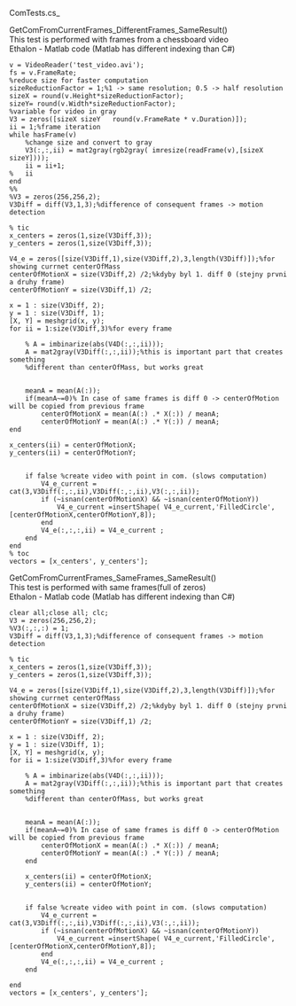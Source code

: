 ComTests.cs_ 

GetComFromCurrentFrames_DifferentFrames_SameResult() <br />
	This test is performed with frames from a chessboard video <br />
Ethalon - Matlab code (Matlab has different indexing than C#) <br />

    v = VideoReader('test_video.avi');
    fs = v.FrameRate;
    %reduce size for faster computation 
    sizeReductionFactor = 1;%1 -> same resolution; 0.5 -> half resolution
    sizeX = round(v.Height*sizeReductionFactor);
    sizeY= round(v.Width*sizeReductionFactor);
    %variable for video in gray
    V3 = zeros([sizeX sizeY   round(v.FrameRate * v.Duration)]);
    ii = 1;%frame iteration
    while hasFrame(v)
        %change size and convert to gray
        V3(:,:,ii) = mat2gray(rgb2gray( imresize(readFrame(v),[sizeX sizeY])));
        ii = ii+1;
    %   ii
    end
    %%
    %V3 = zeros(256,256,2);
    V3Diff = diff(V3,1,3);%difference of consequent frames -> motion detection
 
    % tic
    x_centers = zeros(1,size(V3Diff,3));
    y_centers = zeros(1,size(V3Diff,3));
 
    V4_e = zeros([size(V3Diff,1),size(V3Diff,2),3,length(V3Diff)]);%for showing currnet centerOfMass
    centerOfMotionX = size(V3Diff,2) /2;%kdyby byl 1. diff 0 (stejny prvni a druhy frame)
    centerOfMotionY = size(V3Diff,1) /2;
    
    x = 1 : size(V3Diff, 2); 
    y = 1 : size(V3Diff, 1); 
    [X, Y] = meshgrid(x, y);
    for ii = 1:size(V3Diff,3)%for every frame
    
        % A = imbinarize(abs(V4D(:,:,ii)));
        A = mat2gray(V3Diff(:,:,ii));%this is important part that creates something
        %different than centerOfMass, but works great
    
    
        meanA = mean(A(:));
        if(meanA~=0)% In case of same frames is diff 0 -> centerOfMotion will be copied from previous frame
            centerOfMotionX = mean(A(:) .* X(:)) / meanA;
            centerOfMotionY = mean(A(:) .* Y(:)) / meanA;
    end
    
    x_centers(ii) = centerOfMotionX;
    y_centers(ii) = centerOfMotionY;
    
    
        if false %create video with point in com. (slows computation)
            V4_e_current = cat(3,V3Diff(:,:,ii),V3Diff(:,:,ii),V3(:,:,ii));
            if (~isnan(centerOfMotionX) && ~isnan(centerOfMotionY))
                V4_e_current =insertShape( V4_e_current,'FilledCircle',[centerOfMotionX,centerOfMotionY,8]);
            end
            V4_e(:,:,:,ii) = V4_e_current ;
        end
    end
    % toc
    vectors = [x_centers', y_centers'];

GetComFromCurrentFrames_SameFrames_SameResult() <br />
	This test is performed with same frames(full of zeros) <br />
Ethalon - Matlab code (Matlab has different indexing than C#) <br />

    clear all;close all; clc;
    V3 = zeros(256,256,2);
    %V3(:,:,:) = 1;
    V3Diff = diff(V3,1,3);%difference of consequent frames -> motion detection
 
    % tic
    x_centers = zeros(1,size(V3Diff,3));
    y_centers = zeros(1,size(V3Diff,3));
 
    V4_e = zeros([size(V3Diff,1),size(V3Diff,2),3,length(V3Diff)]);%for showing currnet centerOfMass
    centerOfMotionX = size(V3Diff,2) /2;%kdyby byl 1. diff 0 (stejny prvni a druhy frame)
    centerOfMotionY = size(V3Diff,1) /2;
 
    x = 1 : size(V3Diff, 2); 
    y = 1 : size(V3Diff, 1); 
    [X, Y] = meshgrid(x, y);
    for ii = 1:size(V3Diff,3)%for every frame
    
        % A = imbinarize(abs(V4D(:,:,ii)));
        A = mat2gray(V3Diff(:,:,ii));%this is important part that creates something
        %different than centerOfMass, but works great
    
    
        meanA = mean(A(:));
        if(meanA~=0)% In case of same frames is diff 0 -> centerOfMotion will be copied from previous frame
            centerOfMotionX = mean(A(:) .* X(:)) / meanA;
            centerOfMotionY = mean(A(:) .* Y(:)) / meanA;
        end
    
        x_centers(ii) = centerOfMotionX;
        y_centers(ii) = centerOfMotionY;
    
    
        if false %create video with point in com. (slows computation)
            V4_e_current = cat(3,V3Diff(:,:,ii),V3Diff(:,:,ii),V3(:,:,ii));
            if (~isnan(centerOfMotionX) && ~isnan(centerOfMotionY))
                V4_e_current =insertShape( V4_e_current,'FilledCircle',[centerOfMotionX,centerOfMotionY,8]);
            end
            V4_e(:,:,:,ii) = V4_e_current ;
        end
    
    end
    vectors = [x_centers', y_centers'];
